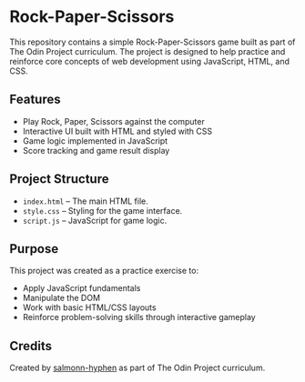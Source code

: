 
# Rock-Paper-Scissors

This repository contains a simple Rock-Paper-Scissors game built as part of The Odin Project curriculum. The project is designed to help practice and reinforce core concepts of web development using JavaScript, HTML, and CSS.

## Features
- Play Rock, Paper, Scissors against the computer
- Interactive UI built with HTML and styled with CSS
- Game logic implemented in JavaScript
- Score tracking and game result display

## Project Structure

- `index.html` – The main HTML file.
- `style.css` – Styling for the game interface.
- `script.js` – JavaScript for game logic.

## Purpose

This project was created as a practice exercise to:

- Apply JavaScript fundamentals
- Manipulate the DOM
- Work with basic HTML/CSS layouts
- Reinforce problem-solving skills through interactive gameplay

## Credits
Created by [salmonn-hyphen](https://github.com/salmonn-hyphen) as part of The Odin Project curriculum.
